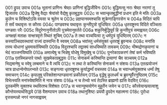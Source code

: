 001	द्रुपद उवाच
001a	भूतानां प्राणिनः श्रेष्ठाः प्राणिनां बुद्धिजीविनः
001c	बुद्धिमत्सु नराः श्रेष्ठा नराणां तु द्विजातयः
002a	द्विजेषु वैद्याः श्रेयांसो वैद्येषु कृतबुद्धयः
002c	स भवान्कृतबुद्धीनां प्रधान इति मे मतिः
003a	कुलेन च विशिष्टोऽसि वयसा च श्रुतेन च
003c	प्रज्ञयानवमश्चासि शुक्रेणाङ्गिरसेन च
004a	विदितं चापि ते सर्वं यथावृत्तः स कौरवः
004c	पाण्डवश्च यथावृत्तः कुन्तीपुत्रो युधिष्ठिरः
005a	धृतराष्ट्रस्य विदिते वञ्चिताः पाण्डवाः परैः
005c	विदुरेणानुनीतोऽपि पुत्रमेवानुवर्तते
006a	शकुनिर्बुद्धिपूर्वं हि कुन्तीपुत्रं समाह्वयत्
006c	अनक्षज्ञं मताक्षः सन्क्षत्रवृत्ते स्थितं शुचिम्
007a	ते तथा वञ्चयित्वा तु धर्मपुत्रं युधिष्ठिरम्
007c	न कस्याञ्चिदवस्थायां राज्यं दास्यन्ति वै स्वयम्
008a	भवांस्तु धर्मसंयुक्तं धृतराष्ट्रं ब्रुवन्वचः
008c	मनांसि तस्य योधानां ध्रुवमावर्तयिष्यति
009a	विदुरश्चापि तद्वाक्यं साधयिष्यति तावकम्
009c	भीष्मद्रोणकृपाणां च भेदं सञ्जनयिष्यति
010a	अमात्येषु च भिन्नेषु योधेषु विमुखेषु च
010c	पुनरेकाग्रकरणं तेषां कर्म भविष्यति
011a	एतस्मिन्नन्तरे पार्थाः सुखमेकाग्रबुद्धयः
011c	सेनाकर्म करिष्यन्ति द्रव्याणां चैव सञ्चयम्
012a	भिद्यमानेषु च स्वेषु लम्बमाने च वै त्वयि
012c	न तथा ते करिष्यन्ति सेनाकर्म न संशयः
013a	एतत्प्रयोजनं चात्र प्राधान्येनोपलभ्यते
013c	सङ्गत्या धृतराष्ट्रश्च कुर्याद्धर्म्यं वचस्तव
014a	स भवान्धर्मयुक्तश्च धर्म्यं तेषु समाचरन्
014c	कृपालुषु परिक्लेशान्पाण्डवानां प्रकीर्तयन्
015a	वृद्धेषु कुलधर्मं च ब्रुवन्पूर्वैरनुष्ठितम्
015c	विभेत्स्यति मनांस्येषामिति मे नात्र संशयः
016a	न च तेभ्यो भयं तेऽस्ति ब्राह्मणो ह्यसि वेदवित्
016c	दूतकर्मणि युक्तश्च स्थविरश्च विशेषतः
017a	स भवान्पुष्ययोगेन मुहूर्तेन जयेन च
017c	कौरवेयान्प्रयात्वाशु कौन्तेयस्यार्थसिद्धये
018	वैशम्पायन उवाच
018a	तथानुशिष्टः प्रययौ द्रुपदेन महात्मना
018c	पुरोधा वृत्तसम्पन्नो नगरं नागसाह्वयम्
